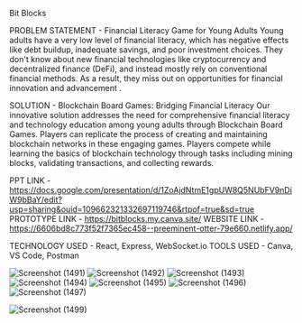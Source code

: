 Bit Blocks 

PROBLEM STATEMENT - Financial Literacy Game for Young Adults 
Young adults have a very low level of financial literacy, which has negative effects like debt buildup, inadequate savings, and poor investment choices. They don't know about new financial technologies like cryptocurrency and decentralized finance (DeFi), and instead mostly rely on conventional financial methods. As a result, they miss out on opportunities for financial innovation and advancement .

SOLUTION - Blockchain Board Games: Bridging Financial Literacy
Our innovative solution addresses the need for comprehensive financial literacy and technology education among young adults through Blockchain Board Games. Players can replicate the process of creating and maintaining blockchain networks in these engaging games. Players compete while learning the basics of blockchain technology through tasks including mining blocks, validating transactions, and collecting rewards. 

PPT LINK - https://docs.google.com/presentation/d/1ZoAjdNtmE1gpUW8Q5NUbFV9nDiW9bBaY/edit?usp=sharing&ouid=109662321332697119746&rtpof=true&sd=true
PROTOTYPE LINK - https://bitblocks.my.canva.site/
WEBSITE LINK - https://6606bd8c773f52f7365ec458--preeminent-otter-79e660.netlify.app/

TECHNOLOGY USED - React, Express, WebSocket.io
TOOLS USED - Canva, VS Code, Postman

![Screenshot (1491)](https://github.com/VaibhavSingh2004/bitblocks/assets/112901539/cc6c74a0-ce84-49e1-87f7-0587139b1dc6)
![Screenshot (1492)](https://github.com/VaibhavSingh2004/bitblocks/assets/112901539/4f8fef5c-e1da-4c18-b8f6-2bf489af2585)
![Screenshot (1493)](https://github.com/VaibhavSingh2004/bitblocks/assets/112901539/db420ef5-b19a-4fa6-8a98-3643e6cab4d3)
![Screenshot (1494)](https://github.com/VaibhavSingh2004/bitblocks/assets/112901539/7568612e-d38e-49bc-b5e3-a9cc257a4cd7)
![Screenshot (1495)](https://github.com/VaibhavSingh2004/bitblocks/assets/112901539/15223cac-ff85-4b01-b0d0-2a7b5fbb6939)
![Screenshot (1496)](https://github.com/VaibhavSingh2004/bitblocks/assets/112901539/e86b823c-a5e9-4e41-b968-242f1d78798a)
![Screenshot (1497)](https://github.com/VaibhavSingh2004/bitblocks/assets/112901539/c4adb4c3-0abe-4376-88ad-78645f761491)

![Screenshot (1499)](https://github.com/VaibhavSingh2004/bitblocks/assets/112901539/5be70315-ab5c-4986-9c65-720bf75ecce4)


